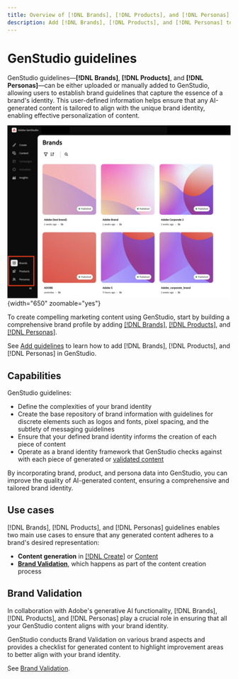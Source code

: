 ```yaml
---
title: Overview of [!DNL Brands], [!DNL Products], and [!DNL Personas]
description: Add [!DNL Brands], [!DNL Products], and [!DNL Personas] to GenStudio to create a comprehensive brand profile that includes all aspects of a brand's representation.
---
```


# GenStudio guidelines

GenStudio guidelines—**[!DNL Brands]**, **[!DNL Products]**, and **[!DNL Personas]**—can be either uploaded or manually added to GenStudio, allowing users to establish brand guidelines that capture the essence of a brand's identity. This user-defined information helps ensure that any AI-generated content is tailored to align with the unique brand identity, enabling effective personalization of content.

![Guidelines in GenStudio](/help/assets/guidelines.png){width="650" zoomable="yes"}

To create compelling marketing content using GenStudio, start by building a comprehensive brand profile by adding [[!DNL Brands]](/help/user-guide/guidelines/brands.md), [[!DNL Products]](/help/user-guide/guidelines/products.md), and [[!DNL Personas]](/help/user-guide/guidelines/personas.md).

See [Add guidelines](/help/user-guide/guidelines/add-guidelines.md) to learn how to add [!DNL Brands], [!DNL Products], and [!DNL Personas] in GenStudio.

## Capabilities

GenStudio guidelines:

* Define the complexities of your brand identity
* Create the base repository of brand information with guidelines for discrete elements such as logos and fonts, pixel spacing, and the subtlety of messaging guidelines
* Ensure that your defined brand identity informs the creation of each piece of content
* Operate as a brand identity framework that GenStudio checks against with each piece of generated or [validated content](#brand-validation)

By incorporating brand, product, and persona data into GenStudio, you can improve the quality of AI-generated content, ensuring a comprehensive and tailored brand identity.

## Use cases

[!DNL Brands], [!DNL Products], and [!DNL Personas] guidelines enables two main use cases to ensure that any generated content adheres to a brand's desired representation:

* **Content generation** in [[!DNL Create]](/help/user-guide/create/overview.md) or [Content](/help/user-guide/content/overview.md)
* [**Brand Validation**](#brand-validation), which happens as part of the content creation process

## Brand Validation

In collaboration with Adobe's generative AI functionality, [!DNL Brands], [!DNL Products], and [!DNL Personas] play a crucial role in ensuring that all your GenStudio content aligns with your brand identity.

GenStudio conducts Brand Validation on various brand aspects and provides a checklist for generated content to highlight improvement areas to better align with your brand identity.

See [Brand Validation](/help/user-guide/guidelines/brand-validation.md).

